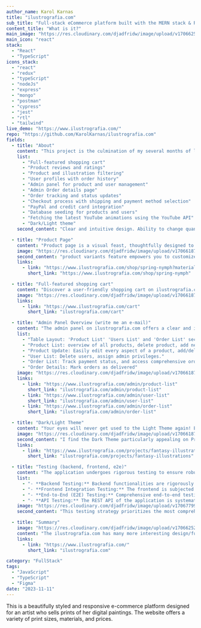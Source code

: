 ```yaml
---
author_name: Karol Karnas
title: "ilustrografia.com"
sub_title: "Full-stack eCommerce platform built with the MERN stack & Redux & Typescript"
content_title: "What is it?"
main_image: "https://res.cloudinary.com/djadfridw/image/upload/v1706625285/u2yg75ygsansmfpl6nir.jpg"
main_icon: "react"
stack:
  - "React"
  - "TypeScript"
icons_stack:
  - "react"
  - "redux"
  - "typeScript"
  - "nodeJs"
  - "express"
  - "mongo"
  - "postman"
  - "cypress"
  - "jest"
  - "rtl"
  - "tailwind"
live_demo: "https://www.ilustrografia.com/"
repo: "https://github.com/KarolKarnas/ilustrografia.com"
fields:
  - title: "About"
    content: "This project is the culmination of my several months of learning full-stack development, it combines my passion for programming, modern technologies and good UX/UI. The platform key features:"
    list:
      - "Full-featured shopping cart"
      - "Product reviews and ratings"
      - "Product and illustration filtering"
      - "User profiles with order history"
      - "Admin panel for product and user management"
      - "Admin Order details page"
      - "Order tracking and status updates"
      - "Checkout process with shipping and payment method selection"
      - "PayPal and credit card integration"
      - "Database seeding for products and users"
      - "Fetching the latest YouTube animations using the YouTube API"
      - "Dark/Light theme"
    second_content: "Clear and intuitive design. Ability to change quantity of the products. Fixed positioned cart summary, always visible for the user - desktop and mobile. To enhance sales opportunities, the addition of 'Clients also liked' section on the bottom"

  - title: "Product Page"
    content: "Product page is a visual feast, thoughtfully designed to showcase each digital painting with the utmost elegance. Enjoy a clean and modern layout that highlights the beauty of MeggieM.Art's creations, allowing the art to speak for itself"
    image: "https://res.cloudinary.com/djadfridw/image/upload/v1706618785/qrctu4hyl91mcxq9b0sp.jpg"
    second_content: "product variants feature empowers you to customize your purchase effortlessly. Change the size or material of the artwork with a simple click, and watch as the product images and pricing dynamically adjust to reflect your choices. This interactive feature ensures a personalized and engaging shopping journey"
    links:
      - link: "https://www.ilustrografia.com/shop/spring-nymph?material=art-print&size=s20x40"
        short_link: "https://www.ilustrografia.com/shop/spring-nymph"

  - title: "Full-featured shopping cart"
    content: "Discover a user-friendly shopping cart on ilustrografia.com designed for simplicity and efficiency. Easily adjust product quantities with an intuitive interface, and observe real-time price updates. The cart features a visually appealing layout, showcasing thumbnail images for easy identification. Explore related products under 'Clients Also Liked' for additional options. Seamlessly integrated into the platform, the cart ensures a consistent experience across devices. With secure checkout options and responsive design, ilustrografia.com prioritizes a straightforward shopping process."
    image: "https://res.cloudinary.com/djadfridw/image/upload/v1706618784/uiqtc2luj8ckxjacuinm.jpg"
    links:
      - link: "https://www.ilustrografia.com/cart"
        short_link: "ilustrografia.com/cart"

  - title: "Admin Panel Overview (write me an e-mail)"
    content: "The admin panel on ilustrografia.com offers a clear and intuitive interface for efficient management, please write me a e-mail to gain access to the admin panel!"
    list:
      - "Table Layout: 'Product List' 'Users List' and 'Order List' sections provide a quick overview."
      - "Product List: overview of all products, delete product, add new product, access to edit product page"
      - "Product Update: Easily edit every aspect of a product, add/delete variations, change prices, and update images."
      - "User List: Delete users, assign admin privileges."
      - "Order List: Track payment status, and access comprehensive order details."
      - "Order Details: Mark orders as delivered"
    image: "https://res.cloudinary.com/djadfridw/image/upload/v1706618786/fc77iz2zqn0y0nxgvcmk.jpg"
    links:
      - link: "https://www.ilustrografia.com/admin/product-list"
        short_link: "ilustrografia.com/admin/product-list"
      - link: "https://www.ilustrografia.com/admin/user-list"
        short_link: "ilustrografia.com/admin/user-list"
      - link: "https://www.ilustrografia.com/admin/order-list"
        short_link: "ilustrografia.com/admin/order-list"

  - title: "Dark/Light Theme"
    content: "Your eyes will never get used to the Light Theme again! Experience ilustrografia.com with our dynamic Dark/Light theme feature. Accessible from the top menu on every page, users can effortlessly switch between themes. Crafted with Tailwind CSS, the implementation ensures a cohesive and visually pleasing design across product pages and the admin panel. The transition is seamless, offering enhanced user comfort and adaptability to various devices. Tailor your visual experience with ilustrografia.com's versatile Dark/Light theme."
    image: "https://res.cloudinary.com/djadfridw/image/upload/v1706618784/nj3vnnzod6hjbc6asw6p.jpg"
    second_content: "I find the Dark Theme particularly appealing on Project Page, where an advanced visual design is implemented. The inclusion of moving lineart pictures on mouse movement adds an interesting dynamic to the composition. The overall look in the Dark Theme is especially pleasing on this page. However, I must note that both the Dark and Light themes contribute to an attractive appearance across the entire application."
    links:
      - link: "https://www.ilustrografia.com/projects/fantasy-illustrations"
        short_link: "ilustrografia.com/projects/fantasy-illustrations"

  - title: "Testing (backend, frontend, e2e)"
    content: "The application undergoes rigorous testing to ensure robust functionality and reliability. Here's an overview of the testing approach:"
    list:
      - "- **Backend Testing:** Backend functionalities are rigorously tested using JEST and Supertest, ensuring the reliability and correctness of server-side operations."
      - "- **Frontend Integration Testing:** The frontend is subjected to thorough integration tests leveraging JEST and React Testing Library. This ensures seamless collaboration between different components and a smooth user experience."
      - "- **End-to-End (E2E) Testing:** Comprehensive end-to-end testing is conducted with Cypress, covering all aspects of the application. This helps identify and address potential issues that may arise from user interactions."
      - "- **API Testing:** The REST API of the application is systematically tested using Postman, ensuring that each API endpoint functions as expected."
    image: "https://res.cloudinary.com/djadfridw/image/upload/v1706779937/xejqxj7xrgb1lvpzvlma.jpg"
    second_content: "This testing strategy prioritizes the most comprehensive E2E testing, guaranteeing a robust and reliable application across all layers."

  - title: "Summary"
    image: "https://res.cloudinary.com/djadfridw/image/upload/v1706625286/yuopmrtlimeahqzxhcw3.jpg"
    content: "The ilustrografia.com has many more interesting design/functionality aspects. I look forward to tell about them."
    links:
      - link: "https://www.ilustrografia.com/"
        short_link: "ilustrografia.com"

category: "FullStack"
tags:
  - "JavaScript"
  - "TypeScript"
  - "Figma"
date: "2023-11-11"
---
```


This is a beautifully styled and responsive e-commerce platform designed for an artist who sells prints of her digital paintings. The website offers a variety of print sizes, materials, and prices.

